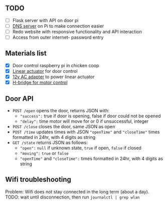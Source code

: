 ## TODO
- [ ] Flask server with API on door pi
- [ ] [DNS server](https://www.howtogeek.com/devops/how-to-run-your-own-dns-server-on-your-local-network/) on Pi to make connection easier
- [ ] Redo website with responsive functionality and API interaction
- [ ] Access from outer internet- password entry

## Materials list
- [x] Door control raspberry pi in chicken coop
- [x] [Linear actuator](https://www.amazon.com/ECO-LLC-Acutator-Electric-Actuator/dp/B08HQRNGYM) for door control
- [x] [12v AC adapter](https://www.amazon.com/Kastar-Adapter-5-52-5mm-Wireless-Security/dp/B003TUMDWG) to power linear actuator
- [x] [H-bridge for motor control](https://www.amazon.com/Qunqi-Controller-Module-Stepper-Arduino/dp/B014KMHSW6)

## Door API
- `POST /open` opens the door, returns JSON with:
  - `"success":` true if door is opening, false if door could not be opened
  - `"delay":` time motor will move for or 0 if unsuccessful, integer
- `POST /close` closes the door, same JSON as open
- `POST /time` updates times with JSON `"openTime"` and `"closeTime"` times formatted in 24hr, with 4 digits as string
- `GET /state` returns JSON as follows:
  - `"open":` `null` if unknown state, `true` if open, `false` if closed
  - `"moving":` `true` or `false`
  - `"openTime"` and `"closeTime":` times formatted in 24hr, with 4 digits as string

## Wifi troubleshooting
Problem: Wifi does not stay connected in the long term (about a day).
TODO: wait until disconnection, then run `journalctl | grep wlan`
